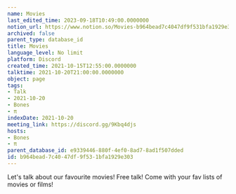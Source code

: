 ```yaml
---
name: Movies
last_edited_time: 2023-09-18T10:49:00.0000000
notion_url: https://www.notion.so/Movies-b964bead7c4047df9f531bfa1929e303
archived: false
parent_type: database_id
title: Movies
language_level: No limit
platform: Discord
created_time: 2021-10-15T12:55:00.0000000
talktime: 2021-10-20T21:00:00.0000000
object: page
tags:
- Talk
- 2021-10-20
- Bones
- π
indexDate: 2021-10-20
meeting_link: https://discord.gg/9Kbq4djs
hosts:
- Bones
- π
parent_database_id: e9339446-880f-4ef0-8ad7-8ad1f507dded
id: b964bead-7c40-47df-9f53-1bfa1929e303
---
```


Let's talk about our favourite movies!
Free talk! Come with your fav lists of movies or films!



